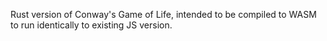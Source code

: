 Rust version of Conway's Game of Life, intended to be compiled to WASM to run identically to existing JS version.


